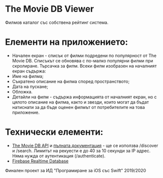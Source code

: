 # The Movie DB Viewer

Филмов каталог със собствена рейтинг система.

# Елементи на приложението:

* Начален екран - списък от филми подредени по популярност от The Movie DB. Списъкът се обновява с по-малко популярни филми при скролиране. Търсачка за филм. Всеки филм изобразен на началният екран съдържа:
 * Име на филма;
 * Съкратено описание на филма според пространството;
 * Дата на пускане;
 * Обложка.
* Детайли на филм - съдържа информацията от началният екран, но с цялото описание на филма, както и звезди, които могат да бъдат натиснати за да бъде оценен филмът от потребителите на това приложение.

# Технически елементи:
* [The Movie DB API](https://www.themoviedb.org/documentation/api?language=en-US) и [пълната документация](https://developers.themoviedb.org/3/authentication/how-do-i-generate-a-session-id) - ще се използва /discover и /search. Лимитът на рекуести е до 40 за 10 секунди за IP адрес. Няма нужда от аутентикация (/authenticate).
* [Firebase Realtime Database](https://firebase.google.com/docs/database/ios/start)

Финален проект за ИД "Програмиране за iOS със Swift" 2019/2020
